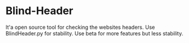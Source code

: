 # Blind-Header
It'a open source tool for checking the websites headers.
Use BlindHeader.py for stability.
Use beta for more features but less stability.
